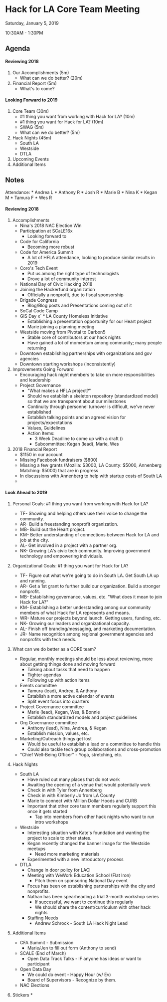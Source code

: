 # Hack for LA Core Team Meeting
Saturday, January 5, 2019

10:30AM - 1:30PM

## Agenda
#### Reviewing 2018
1. Our Accomplishments (5m)
    * What can we do better? (20m)
1. Financial Report (5m)
    * What's to come?

#### Looking Forward to 2019
1. Core Team (30m)
    * #1 thing you want from working with Hack for LA? (10m)
    * #1 thing you want for Hack for LA? (10m)
    * SWAG (5m)
    * What can we do better? (5m)
1. Hack Nights (45m)
    * South LA
    * Westside
    * DTLA
1. Upcoming Events
1. Additional Items

## Notes

Attendance:
    * Andrea L
    * Anthony R
    * Josh R
    * Marie B
    * Nina K
    * Kegan M
    * Tamura F
    * Wes R

#### Reviewing 2018

1. Accomplishments
    * Nina's 2018 NAC Election Win
    * Participation at SCaLE16x
        * Looking forward to
    * Code for California
        * Becoming more robust
    * Code for America Summit
        * A lot of HFLA attendance, looking to produce similar results in 2019
    * Coro's Tech Event
        * Put us among the right type of technologists
        * Drove a lot of community interest
    * National Day of Civic Hacking 2018
    * Joining the Hackerfund organization
        * Officially a nonprofit, due to fiscal sponsorship
    * Brigade Congress
        * Blog/Blog posts and Presentations coming out of it
    * SoCal Code Camp
    * GIS Day
x`    * LA County Homeless Initiative
        * Establishing a presentation opportunity for our Heart project
        * Marie joining a planning meeting
    * Westside moving from Pivotal to Carbon5
        * Stable core of contributors at our hack nights
        * Have gained a lot of momentum among community; many people returning
    * Downtown establishing partnerships with organizations and gov agencies
    * Downtown starting workshops (inconsistently)
1. Improvements Going Forward
    * Encouraging hack night members to take on more responsibilities and leadership
    * Project Governance
        * "What makes a HFLA project?"
        * Should we establish a skeleton repository (standardized model) so that we are transparent about our milestones
        * Continuity through personnel turnover is difficult, we've never established
        * Establish talking points and an agreed vision for projects/expectations
        * Values, Guidelines
        * Action Items:
            * 3 Week Deadline to come up with a draft ()
            * Subcommittee: Kegan (lead), Marie, Wes
1. 2018 Financial Report
    * $1150 in our account
    * Missing Facebook fundraisers ($800)
    * Missing a few grants (Mozilla: $3000, LA County: $5000, Annenberg Matching: $5000) that are in progress
    * In discussions with Annenberg to help with startup costs of South LA
    *

#### Look Ahead to 2019

1. Personal Goals: #1 thing you want from working with Hack for LA?
    * TF- Showing and helping others use their voice to change the community.
    * AR- Build a freestanding nonprofit organization.
    * MB- Build out the Heart project.
    * KM- Better understanding of connections between Hack for LA and job at the city.
    * AL- Get involved in a project with a partner org.
    * NK- Growing LA's civic tech community. Improving government technology and empowering individuals.
1. Organizational Goals: #1 thing you want for Hack for LA?
    * TF- Figure out what we're going to do in South LA. Get South LA up and running.
    * AR- Get a 1st grant to further build our organization. Build a stronger nonprofit.
    * MB- Establishing governance, values, etc. "What does it mean to join Hack for LA?"
    * KM- Establishing a better understanding among our community members of what Hack for LA represents and means.
    * WR- Mature our projects beyond launch. Getting users, funding, etc.
    * NK- Growing our leaders and organizational capacity.
    * AL- Finish off branding/messaging, and marketing documentation.
    * JR- Name recognition among regional government agencies and nonprofits with tech needs.
1. What can we do better as a CORE team?
    * Regular, monthly meetings should be less about reviewing, more about getting things done and moving forward
        * Talking about tasks that need to happen
        * Tighter agendas
        * Following up with action items
    * Events committee
        * Tamura (lead), Andrea, & Anthony
        * Establish a more active calendar of events
        * Split event focus into quarters
    * Project Governance committee
        * Marie (lead), Kegan, Wes, & Bonnie
        * Establish standardized models and project guidelines
    * Org Governance committee
        * Anthony (lead), Nina, Andrea, & Kegan
        * Establish mission, values, etc.
    * Marketing/Outreach things get lost
        * Would be useful to establish a lead or a committee to handle this
        * Could also tackle tech group collaborations and cross-promotion
    * "Chief Well-Being Officer" - Yoga, stretching, etc.
1. Hack Nights
    * South LA
        * Have ruled out many places that do not work
        * Awaiting the opening of a venue that would potentially work
        * Check in with Tyler from Annenberg
        * Check in with Kimberly Jo from LA County
        * Marie to connect with Million Dollar Hoods and CURB
        * Important that other core team members regularly support this once it gets started
            * Tap into members from other hack nights who want to run intro workshops
    * Westside
        * Interesting situation with Kate's foundation and wanting the project to scale to other states.
        * Kegan recently changed the banner image for the Westside meetups
            * Need more marketing materials
        * Experimented with a new introductory process
    * DTLA
        * Change in door policy for LACI
        * Meeting with WeWork Education School (Flat Iron)
            * Pitch them on sponsoring National Day event
        * Focus has been on establishing partnerships with the city and nonprofits.
        * Nathan has been spearheading a trial 3-month workshop series
            * If successful, we want to continue this regularly
            * We should share the content/curriculum with other hack nights
        * Staffing Needs
            * Andrew Schrock - South LA Hack Night Lead
1. Additional Items 
    * CFA Summit - Submission
        * Marie/Jen to fill out form  (Anthony to send) 
    * SCALE (End of March)
        * Open Data Track Talks - IF anyone has ideas or want to participant
    * Open Data Day
        * We could do event - Happy Hour (w/ Ev) 
        * Board of Supervisors - Recognize by them.
    * NAC Elections 
        

      

1. Stickers
    *
